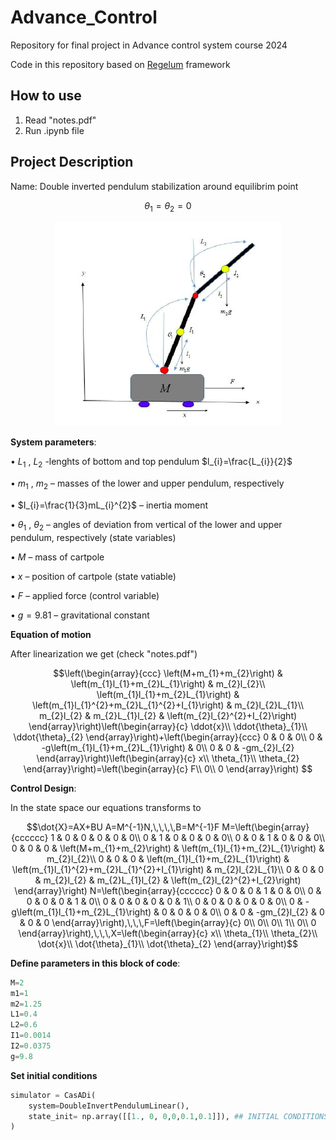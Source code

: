 # Advance_Control
Repository for final project in Advance control system course 2024

Code in this repository based on [Regelum](https://regelum.aidynamic.io/) framework

## How to use
1. Read "notes.pdf"
2. Run .ipynb file

## Project Description
Name: Double inverted pendulum stabilization around equilibrim point 
```math
 \theta_1 = \theta_2 = 0
```

<p align="center">
  <img src="https://github.com/Smetankin927/Advance_Control/blob/main/pendulum.png">
</p>

**System parameters**:

• $L_{1}$ , $L_{2}$ -lenghts of bottom and top pendulum $l_{i}=\frac{L_{i}}{2}$

• $m_{1}$ , $m_{2}$ – masses of the lower and upper pendulum, respectively

• $I_{i}=\frac{1}{3}mL_{i}^{2}$ – inertia moment

• $\theta_{1}$ , $\theta_{2}$ – angles of deviation from vertical of the lower and upper pendulum, respectively (state variables)

• $M$ – mass of cartpole

• $x$ – position of cartpole (state vatiable)

• $F$ – applied force (control variable)

• $g=9.81$ – gravitational constant

**Equation of motion**

After linearization we get (check "notes.pdf")


```math
\left(\begin{array}{ccc}
\left(M+m_{1}+m_{2}\right) & \left(m_{1}l_{1}+m_{2}L_{1}\right) & m_{2}l_{2}\\
\left(m_{1}l_{1}+m_{2}L_{1}\right) & \left(m_{1}l_{1}^{2}+m_{2}L_{1}^{2}+I_{1}\right) & m_{2}l_{2}L_{1}\\
m_{2}l_{2} & m_{2}L_{1}l_{2} & \left(m_{2}l_{2}^{2}+I_{2}\right)
\end{array}\right)\left(\begin{array}{c}
\ddot{x}\\
\ddot{\theta}_{1}\\
\ddot{\theta}_{2}
\end{array}\right)+\left(\begin{array}{ccc}
0 & 0 & 0\\
0 & -g\left(m_{1}l_{1}+m_{2}L_{1}\right) & 0\\
0 & 0 & -gm_{2}l_{2}
\end{array}\right)\left(\begin{array}{c}
x\\
\theta_{1}\\
\theta_{2}
\end{array}\right)=\left(\begin{array}{c}
F\\
0\\
0
\end{array}\right)

```
**Control Design**:

In the state space our equations transforms to

```math
\dot{X}=AX+BU

A=M^{-1}N,\,\,\,\,B=M^{-1}F

M=\left(\begin{array}{cccccc}
1 & 0 & 0 & 0 & 0 & 0\\
0 & 1 & 0 & 0 & 0 & 0\\
0 & 0 & 1 & 0 & 0 & 0\\
0 & 0 & 0 & \left(M+m_{1}+m_{2}\right) & \left(m_{1}l_{1}+m_{2}L_{1}\right) & m_{2}l_{2}\\
0 & 0 & 0 & \left(m_{1}l_{1}+m_{2}L_{1}\right) & \left(m_{1}l_{1}^{2}+m_{2}L_{1}^{2}+I_{1}\right) & m_{2}l_{2}L_{1}\\
0 & 0 & 0 & m_{2}l_{2} & m_{2}L_{1}l_{2} & \left(m_{2}l_{2}^{2}+I_{2}\right)
\end{array}\right)

N=\left(\begin{array}{cccccc}
0 & 0 & 0 & 1 & 0 & 0\\
0 & 0 & 0 & 0 & 1 & 0\\
0 & 0 & 0 & 0 & 0 & 1\\
0 & 0 & 0 & 0 & 0 & 0\\
0 & -g\left(m_{1}l_{1}+m_{2}L_{1}\right) & 0 & 0 & 0 & 0\\
0 & 0 & -gm_{2}l_{2} & 0 & 0 & 0
\end{array}\right),\,\,\,F=\left(\begin{array}{c}
0\\
0\\
0\\
1\\
0\\
0
\end{array}\right),\,\,\,X=\left(\begin{array}{c}
x\\
\theta_{1}\\
\theta_{2}\\
\dot{x}\\
\dot{\theta}_{1}\\
\dot{\theta}_{2}
\end{array}\right)
```


**Define parameters in this block of code**:

```python
M=2
m1=1
m2=1.25
L1=0.4
L2=0.6
I1=0.0014
I2=0.0375
g=9.8
```

**Set initial conditions**
```python
simulator = CasADi(
    system=DoubleInvertPendulumLinear(),
    state_init= np.array([[1., 0, 0,0,0.1,0.1]]), ## INITIAL CONDITIONS [x, theta1, theta2, x_dot, theta1_dot, theta2_dot]
)
```

